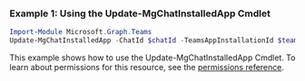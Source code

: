 ### Example 1: Using the Update-MgChatInstalledApp Cmdlet
```powershell
Import-Module Microsoft.Graph.Teams
Update-MgChatInstalledApp -ChatId $chatId -TeamsAppInstallationId $teamsAppInstallationId
```
This example shows how to use the Update-MgChatInstalledApp Cmdlet.
To learn about permissions for this resource, see the [permissions reference](/graph/permissions-reference).
